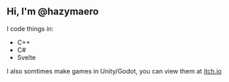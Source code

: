 ## Hi, I'm @hazymaero

I code things in:
 - C++
 - C#
 -  Svelte
 
I also somtimes make games in Unity/Godot, you can view them at [itch.io](https://falconeye76.itch.io/)
